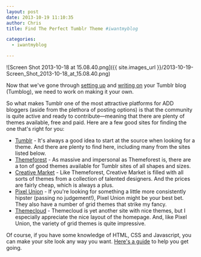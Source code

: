 ```yaml
---
layout: post
date: 2013-10-19 11:10:35
author: Chris
title: Find The Perfect Tumblr Theme #iwantmyblog

categories:
  - iwantmyblog

---
```


![Screen Shot 2013-10-18 at 15.08.40.png]({{ site.images_url }}/2013-10-19-Screen_Shot_2013-10-18_at_15.08.40.png)

<!-- excerpt -->

Now that we've gone through [setting up](https://iwantmyname.com/blog/2013/10/getting-started-with-tumblr-iwantmyblog.html) and [writing on](https://iwantmyname.com/blog/2013/10/adventures-in-writing-on-tumblr-iwantmyblog.html) your Tumblr blog (Tumblog), we need to work on making it your own.

So what makes Tumblr one of the most attractive platforms for ADD bloggers (aside from the plethora of posting options) is that the community is quite active and ready to contribute—meaning that there are plenty of themes available, free and paid. Here are a few good sites for finding the one that's right for you:

<!-- /excerpt -->

+ [Tumblr](http://www.tumblr.com/themes/) - It's always a good idea to start at the source when looking for a theme. And there are plenty to find here, including many from the sites listed below.
+ [Themeforest](http://themeforest.net/category/blogging/tumblr) - As massive and impersonal as Themeforest is, there are a ton of good themes available for Tumblr sites of all shapes and sizes.
+ [Creative Market](https://creativemarket.com/themes/tumblr) - Like Themeforest, Creative Market is filled with all sorts of themes from a collection of talented designers. And the prices are fairly cheap, which is always a plus. 
+ [Pixel Union](https://www.pixelunion.net/themes/tumblr) - If you're looking for something a little more consistently hipster (passing no judgement!), Pixel Union might be your best bet. They also have a number of grid themes that strike my fancy.
+ [Themecloud](http://themecloud.co/themes/) - Themecloud is yet another site with nice themes, but I especially appreciate the nice layout of the homepage. And, like Pixel Union, the variety of grid themes is quite impressive.

Of course, if you have some knowledge of HTML, CSS and Javascript, you can make your site look any way you want. [Here's a guide](http://www.tumblr.com/docs/en/custom_themes) to help you get going.
